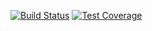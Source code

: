 [![Build Status](https://travis-ci.org/MitocGroup/deep-microservices-waf.svg?branch=master)](https://travis-ci.org/MitocGroup/deep-microservices-waf)
[![Test Coverage](https://codeclimate.com/repos/579f1158e6942766e8003074/badges/2c4e1999539fe3c3537a/coverage.svg)](https://codeclimate.com/repos/579f1158e6942766e8003074/coverage)

